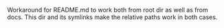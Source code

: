 Workaround for README.md to work both from root dir as well as from docs. This
dir and its symlinks make the relative paths work in both cases.
